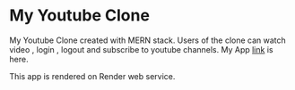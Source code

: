 # My Youtube Clone

My Youtube Clone created with MERN stack. Users of the clone can watch video , login , logout and subscribe to youtube channels.
My App [link](https://ourtube.my.to/) is here.

This app is rendered on Render web service.
